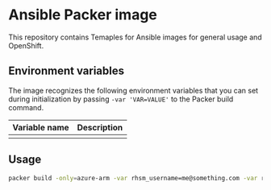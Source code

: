 # Ansible Packer image

This repository contains Temaples for Ansible images for general usage and OpenShift.

## Environment variables

The image recognizes the following environment variables that you can set during
initialization by passing `-var 'VAR=VALUE'` to the Packer build command.

| Variable name | Description |
| :------------ | ----------- |
|               |             |

## Usage

```sh
packer build -only=azure-arm -var rhsm_username=me@something.com -var rhsm_password=mypassword template-ami.json
```
